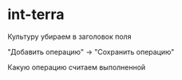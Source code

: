 # int-terra

Культуру убираем в заголовок поля

"Добавить операцию" -> "Сохранить операцию"

Какую операцию считаем выполненной
